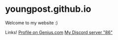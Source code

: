 # youngpost.github.io
Welcome to my website :)

Links!
[Profile on Genius.com](http://genius.com/youngcrew)
[My Discord server "86"](http://discord.gg/w2QAXk5cVY)
